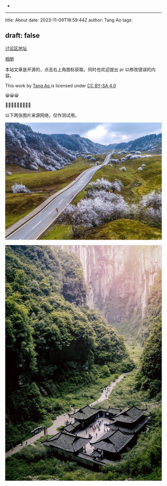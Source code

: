 *
---
title: About
date: 2023-11-09T18:59:44Z
author: Tang Ao
tags:

draft: false
---
[ 讨论区地址 ](https://github.com/ao-tang/content/discussions)

[ 相册 ](../gallery)

本站文章是开源的，点击右上角图标获取。同时也欢迎提出 pr 以修改错误的内容。

This work by [ Tang Ao ](https://www.tang-ao.com) is licensed under [ CC BY-SA 4.0 ](http://creativecommons.org/licenses/by-sa/4.0/?ref=chooser-v1)

😀😀😀

🤗🤠🤥🤯🤩🦀🦀🦀🦀

以下两张图片来源网络，仅作测试用。

![1700225407208](img/1700225407208.jpg)

![1700225423470](img/1700225423470.jpg)
